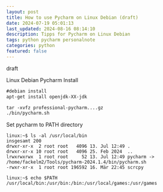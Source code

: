 ```yaml
---
layout: post
title: How to use Pycharm on Linux Debian (draft)
date: 2024-07-19 05:01:13
last_updated: 2024-08-16 08:14:10
description: Tipps for Pycharm on Linux Debian
tags: python pycharm personalnote
categories: python
featured: false
---
```


draft

Linux Debian Pycharm Install

```markdown
#debian install
apt-get install openjdk-XX-jdk

tar -xvfz professional-pycharm....gz
./bin/pycharm.sh
```

Set pycharm to PATH directory

```commandline
linux:~$ ls -al /usr/local/bin
insgesamt 200
drwxr-xr-x  2 root root   4096 13. Jul 12:49 .
drwxr-xr-x 10 root root   4096 25. Feb 2024  ..
lrwxrwxrwx  1 root root     52 13. Jul 12:49 pycharm -> /home/fackelm2/Tools/pycharm-2024.1.4/bin/pycharm.sh
-rwxr-xr-x  1 root root 196592 16. Mär 22:45 scrcpy

linux:~$ echo $PATH
/usr/local/bin:/usr/bin:/bin:/usr/local/games:/usr/games
```
